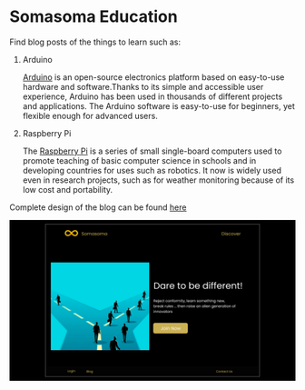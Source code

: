 # Somasoma Education

Find blog posts of the things to learn such as:

1. Arduino

    [Arduino](https://www.arduino.cc/en/guide/introduction) is an open-source electronics platform based on easy-to-use hardware and software.Thanks to its simple and accessible user experience, Arduino has been used in thousands of different projects and applications. The Arduino software is easy-to-use for beginners, yet flexible enough for advanced users.

2. Raspberry Pi

    The [Raspberry Pi](https://www.raspberrypi.org/) is a series of small single-board computers used to promote teaching of basic computer science in schools and in developing countries for uses such as robotics. It now is widely used even in research projects, such as for weather monitoring because of its low cost and portability.

Complete design of the blog can be found [here](https://www.figma.com/proto/utaKGEZSbUwp4B0GrhF1rx/Somasoma_Version-2?node-id=2%3A0&scaling=min-zoom)

![Home](/app/static/img/home.png)